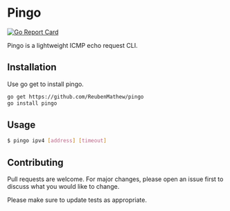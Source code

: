 # Pingo

[![Go Report Card](https://goreportcard.com/badge/github.com/ReubenMathew/pingo)](https://goreportcard.com/report/github.com/ReubenMathew/pingo)

Pingo is a lightweight ICMP echo request CLI.

## Installation

Use go get to install pingo.

```bash
go get https://github.com/ReubenMathew/pingo
go install pingo
```

## Usage

```bash
$ pingo ipv4 [address] [timeout]
```

## Contributing
Pull requests are welcome. For major changes, please open an issue first to discuss what you would like to change.

Please make sure to update tests as appropriate.
